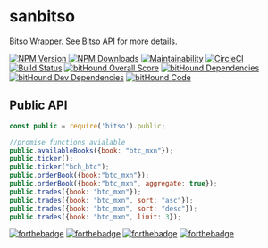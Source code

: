 # sanbitso
Bitso Wrapper. See [Bitso API](https://bitso.com/api_info) for more details.

[![NPM Version][npm-image]][npm-url]
[![NPM Downloads][downloads-month]][downloads-url]
[![Maintainability](https://api.codeclimate.com/v1/badges/2943d98d7234fb7754bc/maintainability)](https://codeclimate.com/github/sanjorgek/sanbitso/maintainability)
[![CircleCI](https://circleci.com/gh/sanjorgek/sanbitso.svg?style=svg)](https://circleci.com/gh/sanjorgek/sanbitso)
[![Build Status](https://travis-ci.org/sanjorgek/sanbitso.svg?branch=master)](https://travis-ci.org/sanjorgek/sanbitso)
[![bitHound Overall Score](https://www.bithound.io/github/sanjorgek/sanbitso/badges/score.svg)](https://www.bithound.io/github/sanjorgek/sanbitso)
[![bitHound Dependencies](https://www.bithound.io/github/sanjorgek/sanbitso/badges/dependencies.svg)](https://www.bithound.io/github/sanjorgek/sanbitso/master/dependencies/npm)
[![bitHound Dev Dependencies](https://www.bithound.io/github/sanjorgek/sanbitso/badges/devDependencies.svg)](https://www.bithound.io/github/sanjorgek/sanbitso/master/dependencies/npm)
[![bitHound Code](https://www.bithound.io/github/sanjorgek/sanbitso/badges/code.svg)](https://www.bithound.io/github/sanjorgek/sanbitso)

## Public API

```javascript
const public = require('bitso').public;

//promise functions avialable
public.availableBooks({book: "btc_mxn"});
public.ticker();
public.ticker("bch_btc");
public.orderBook({book:"btc_mxn"});
public.orderBook({book:"btc_mxn", aggregate: true});
public.trades({book: "btc_mxn"});
public.trades({book: "btc_mxn", sort: "asc"});
public.trades({book: "btc_mxn", sort: "desc"});
public.trades({book: "btc_mxn", limit: 3});
```

[![forthebadge](http://forthebadge.com/images/badges/60-percent-of-the-time-works-every-time.svg)](http://sanjorgek.com/)
[![forthebadge](http://forthebadge.com/images/badges/built-by-codebabes.svg)](http://sanjorgek.com/)
[![forthebadge](http://forthebadge.com/images/badges/certified-elijah-wood.svg)](http://sanjorgek.com/)
[![forthebadge](http://forthebadge.com/images/badges/compatibility-betamax.svg)](http://sanjorgek.com/)

[npm-image]: https://img.shields.io/npm/v/sanbitso.svg
[npm-url]: https://npmjs.org/package/sanbitso
[downloads-month]: https://img.shields.io/npm/dm/sanbitso.svg
[downloads-url]: https://npmjs.org/package/sanbitso
